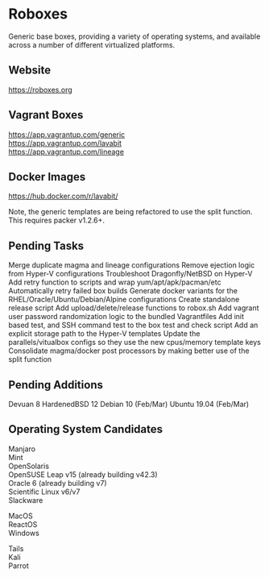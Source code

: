 
# Roboxes

Generic base boxes, providing a variety of operating systems, and available across a number of different virtualized platforms.

## Website
https://roboxes.org  

## Vagrant Boxes  
https://app.vagrantup.com/generic  
https://app.vagrantup.com/lavabit  
https://app.vagrantup.com/lineage  

## Docker Images  
https://hub.docker.com/r/lavabit/  

Note, the generic templates are being refactored to use the split function. This requires packer v1.2.6+.

## Pending Tasks

Merge duplicate magma and lineage configurations
Remove ejection logic from Hyper-V configurations
Troubleshoot Dragonfly/NetBSD on Hyper-V
Add retry function to scripts and wrap yum/apt/apk/pacman/etc
Automatically retry failed box builds
Generate docker variants for the RHEL/Oracle/Ubuntu/Debian/Alpine configurations
Create standalone release script
Add upload/delete/release functions to robox.sh
Add vagrant user password randomization logic to the bundled Vagrantfiles
Add init based test, and SSH command test to the box test and check script
Add an explicit storage path to the Hyper-V templates
Update the parallels/vitualbox configs so they use the new cpus/memory template keys
Consolidate magma/docker post processors by making better use of the split function

## Pending Additions

Devuan 8
HardenedBSD 12
Debian 10 (Feb/Mar)
Ubuntu 19.04 (Feb/Mar)

## Operating System Candidates

Manjaro  
Mint  
OpenSolaris  
OpenSUSE Leap v15 (already building v42.3)  
Oracle 6 (already building v7)  
Scientific Linux v6/v7  
Slackware  

MacOS  
ReactOS  
Windows  

Tails  
Kali  
Parrot
